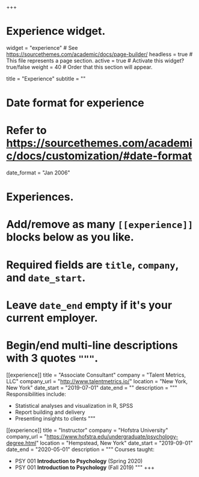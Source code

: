 +++
# Experience widget.
widget = "experience"  # See https://sourcethemes.com/academic/docs/page-builder/
headless = true  # This file represents a page section.
active = true  # Activate this widget? true/false
weight = 40  # Order that this section will appear.

title = "Experience"
subtitle = ""

# Date format for experience
#   Refer to https://sourcethemes.com/academic/docs/customization/#date-format
date_format = "Jan 2006"

# Experiences.
#   Add/remove as many `[[experience]]` blocks below as you like.
#   Required fields are `title`, `company`, and `date_start`.
#   Leave `date_end` empty if it's your current employer.
#   Begin/end multi-line descriptions with 3 quotes `"""`.
[[experience]]
  title = "Associate Consultant"
  company = "Talent Metrics, LLC"
  company_url = "http://www.talentmetrics.io/"
  location = "New York, New York"
  date_start = "2019-07-01"
  date_end = ""
  description = """
  Responsibilities include:
  
  * Statistical analyses and visualization in R, SPSS
  * Report building and delivery
  * Presenting insights to clients 
  """
  
  [[experience]]
  title = "Instructor"
  company = "Hofstra University"
  company_url = "https://www.hofstra.edu/undergraduate/psychology-degree.html"
  location = "Hempstead, New York"
  date_start = "2019-09-01"
  date_end = "2020-05-01"
  description = """
  Courses taught:
  
  * PSY 001 **Introduction to Psychology** (Spring 2020)
  * PSY 001 **Introduction to Psychology** (Fall 2019)
  """
+++
